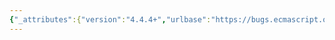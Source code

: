 ```yaml
---
{"_attributes":{"version":"4.4.4+","urlbase":"https://bugs.ecmascript.org/","maintainer":"dherman@mozilla.com"},"bug":{"bug_id":3794,"creation_ts":"2015-02-08 17:44:00 -0800","short_desc":"5.1 now, split, indexOf, includes \"data properties\"","delta_ts":"2015-02-17 20:04:58 -0800","product":"Internationalization - ECMA-402","component":"Specification","version":"Edition 2.0 drafts","rep_platform":"All","op_sys":"All","bug_status":"IN_PROGRESS","priority":"Normal","bug_severity":"normal","everconfirmed":true,"reporter":{"uid":"ecmascriptbugs","name":"Norbert"},"assigned_to":{"uid":"waldron.rick","name":"Rick Waldron"},"cc":["allen","waldron.rick"],"long_desc":[{"commentid":12229,"comment_count":0,"who":{"uid":"ecmascriptbugs","name":"Norbert"},"bug_when":"2015-02-08 17:44:08 -0800","thetext":"The table of Well-Known Intrinsic Objects in section 5.1 describes Date.now, String.prototype.split, String.prototype.indexOf, and String.prototype.includes as \"data properties\". I'd describe them as function properties, object properties, or just properties."},{"commentid":12244,"comment_count":1,"who":{"uid":"waldron.rick","name":"Rick Waldron"},"bug_when":"2015-02-09 08:33:14 -0800","thetext":"That would be inconsistent with ES6: https://people.mozilla.org/~jorendorff/es6-draft.html#sec-well-known-intrinsic-objects eg. the entries for %ObjProto_toString% and %ArrayProto_values%\n\nIf Allen agrees that we should change them all, I will update accordingly."},{"commentid":12880,"comment_count":2,"who":{"uid":"ecmascriptbugs","name":"Norbert"},"bug_when":"2015-02-17 20:04:58 -0800","thetext":"Allen, what do you think?"}]}}
---
```

